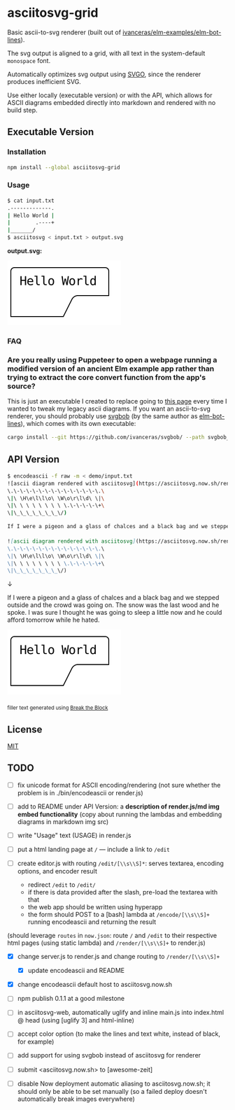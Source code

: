 # asciitosvg-grid

Basic ascii-to-svg renderer (built out of [ivanceras/elm-examples/elm-bot-lines][elm-bot-lines-gh]).

The svg output is aligned to a grid, with all text in the system-default `monospace` font.

Automatically optimizes svg output using [SVGO][svgo], since the renderer produces inefficient SVG.

Use either locally (executable version) or with the API, which allows for ASCII diagrams embedded directly into markdown and rendered with no build step.

## Executable Version

### Installation

```sh
npm install --global asciitosvg-grid
```

### Usage

```sh
$ cat input.txt
.-------------.
| Hello World |
|        .----+
|_______/
$ asciitosvg < input.txt > output.svg
```

**output.svg:**

![output.svg in demo](./demo/output.svg)

### FAQ

### Are you really using Puppeteer to open a webpage running a modified version of an ancient Elm example app rather than trying to extract the core convert function from the app's source?

This is just an executable I created to replace going to [this page][elm-bot-lines] every time I wanted to tweak my legacy ascii diagrams. If you want an ascii-to-svg renderer, you should probably use [svgbob][svgbob] (by the same author as [elm-bot-lines][elm-bot-lines]), which comes with its own executable:

```sh
cargo install --git https://github.com/ivanceras/svgbob/ --path svgbob_cli
```

<!-- ### Do you do anything more respectable?

🤔 -->

## API Version

```sh
$ encodeascii -f raw -m < demo/input.txt
![ascii diagram rendered with asciitosvg](https://asciitosvg.now.sh/render/raw/\
\.\-\-\-\-\-\-\-\-\-\-\-\-\-\.\
\|\ \H\e\l\l\o\ \W\o\r\l\d\ \|\
\|\ \ \ \ \ \ \ \ \.\-\-\-\-\+\
\|\_\_\_\_\_\_\_\/)
```

```md
If I were a pigeon and a glass of chalces and a black bag and we stepped outside and the crowd was going on. The snow was the last wood and he spoke. I was sure I thought he was going to sleep a little now and he could afford tomorrow while he hated.

![ascii diagram rendered with asciitosvg](https://asciitosvg.now.sh/render/raw/\
\.\-\-\-\-\-\-\-\-\-\-\-\-\-\.\
\|\ \H\e\l\l\o\ \W\o\r\l\d\ \|\
\|\ \ \ \ \ \ \ \ \.\-\-\-\-\+\
\|\_\_\_\_\_\_\_\/)
```

&darr;

If I were a pigeon and a glass of chalces and a black bag and we stepped outside and the crowd was going on. The snow was the last wood and he spoke. I was sure I thought he was going to sleep a little now and he could afford tomorrow while he hated.

![same output as output.svg from demo](./demo/output.svg)

<sub>filler text generated using [Break the Block](https://codepen.io/jczimm/full/rKJjMM/)</sub>

## License

[MIT](https://choosealicense.com/licenses/mit/)

[elm-bot-lines]: https://ivanceras.github.io/elm-examples/elm-bot-lines/
[elm-bot-lines-gh]: https://github.com/ivanceras/elm-examples/tree/master/elm-bot-lines
[svgbob]: https://github.com/ivanceras/svgbob
[svgo]: https://github.com/svg/svgo

## TODO

- [ ] fix unicode format for ASCII encoding/rendering (not sure whether the problem is in ./bin/encodeascii or render.js)
- [ ] add to README under API Version: a **description of render.js/md img embed functionality** (copy about running the lambdas and embedding diagrams in markdown img src)
- [ ] write "Usage" text (USAGE) in render.js

- [ ] put a html landing page at `/` &mdash; include a link to `/edit`

- [ ] create editor.js with routing `/edit/[\\s\\S]*`: serves textarea, encoding options, and encoder result
  - redirect `/edit` to `/edit/`
  - if there is data provided after the slash, pre-load the textarea with that
  - the web app should be written using hyperapp
  - the form should POST to a \[bash\] lambda at `/encode/[\\s\\S]+` running encodeascii and returning the result

(should leverage `routes` in `now.json`: route `/` and `/edit` to their respective html pages (using static lambda) and `/render/[\\s\\S]+` to render.js)

- [x] change server.js to render.js and change routing to `/render/[\\s\\S]+`
  - [x] update encodeascii and README
- [x] change encodeascii default host to asciitosvg.now.sh
- [ ] npm publish 0.1.1 at a good milestone

- [ ] in asciitosvg-web, automatically uglify and inline main.js into index.html @ head (using \[uglify 3\] and html-inline)
- [ ] accept color option (to make the lines and text white, instead of black, for example)
- [ ] add support for using svgbob instead of asciitosvg for renderer
- [ ] submit <asciitosvg.now.sh> to \[awesome-zeit\]

- [ ] disable Now deployment automatic aliasing to asciitosvg.now.sh; it should only be able to be set manually (so a failed deploy doesn't automatically break images everywhere)